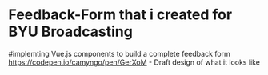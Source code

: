 # Feedback-Form that i created for BYU Broadcasting
#implemting Vue.js components to build a complete feedback form
https://codepen.io/camyngo/pen/GerXoM - Draft design of what it looks like
